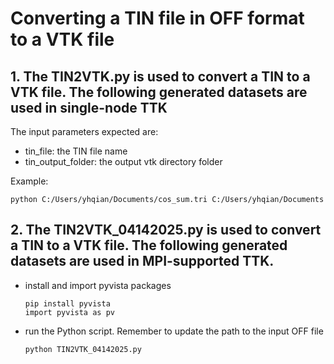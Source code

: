 # Converting a TIN file in OFF format to a VTK file

## 1. The TIN2VTK.py is used to convert a TIN to a VTK file. The following generated datasets are used in single-node TTK

The input parameters expected are:
- tin_file: the TIN file name
- tin_output_folder: the output vtk directory folder

Example:
```
python C:/Users/yhqian/Documents/cos_sum.tri C:/Users/yhqian/Documents
```

## 2. The TIN2VTK_04142025.py is used to convert a TIN to a VTK file. The following generated datasets are used in MPI-supported TTK.

* install and import pyvista packages
  ```
  pip install pyvista
  import pyvista as pv
  ```
* run the Python script. Remember to update the path to the input OFF file
  ```
  python TIN2VTK_04142025.py
  ```

